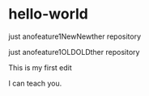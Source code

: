 # hello-world


just anofeature1NewNewther repository

just anofeature1OLDOLDther repository



This is my first edit

I can teach you.
